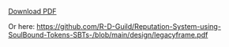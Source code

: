 

[Download PDF](/Reputation-System-using-SoulBound-Tokens-SBTs-/design/legacyframe.pdf)  <!-- Link to the PDF file -->

Or here: https://github.com/R-D-Guild/Reputation-System-using-SoulBound-Tokens-SBTs-/blob/main/design/legacyframe.pdf
